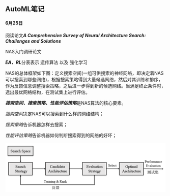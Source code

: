 ## AutoML笔记

#### 6月25日

阅读论文***A Comprehensive Survey of Neural Architecture Search: Challenges and Solutions***

NAS入门调研论文

***EA、RL***分表表示 遗传算法 以及 强化学习

NAS的总体框架如下图：定义搜索空间(一组可供搜索的神经网络，即决定着NAS可以搜索到哪些网络)，根据搜索策略得到大量候选网络，然后对其训练和排序，作为反馈信息调整搜索策略，之后进一步得到新的候选网络。当满足终止条件时，选出最优网络结构，在测试集上进行评估。

***搜索空间、搜索策略、性能评估策略***是NAS算法的核心要素。

*搜索空间*决定NAS可以搜索到什么样的网络结构；

*搜索策略*告诉机器怎样去搜索；

*性能评估策略*告诉机器如何判断搜索得到的网络的好坏；

<img src="https://github.com/eaoibng/AutoML/raw/main/img/062501.png" alt="NAS" style="zoom:50%;" />




